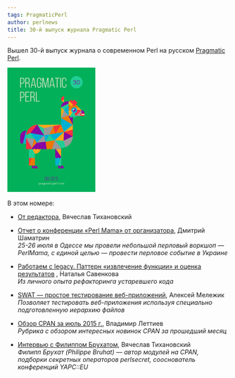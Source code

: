 ```yaml
---
tags: PragmaticPerl
author: perlnews
title: 30-й выпуск журнала Pragmatic Perl
---
```

Вышел 30-й выпуск журнала о современном Perl на русском [Pragmatic Perl](http://pragmaticperl.com).

[![Pragmatic Perl 30](/blog/2015/08/28/01-pragmatic-perl-30/pp30.png)](http://pragmaticperl.com/issues/30)

В этом номере:

- [От редактора](http://pragmaticperl.com/a/8cc53232), Вячеслав Тихановский
  
- [Отчет о конференции «Perl Mama» от
  организатора](http://pragmaticperl.com/a/d33bf416), Дмитрий Шаматрин<br>
  _25-26 июля в Одессе мы провели небольшой перловый воркшоп — PerlMama, с
  единой целью — провести перловое событие в Украине_
  
- [Работаем с legacy. Паттерн «извлечение функции» и оценка
  результатов](http://pragmaticperl.com/a/fcefd736) , Наталья Савенкова<br> _Из
  личного опыта рефакторинга устаревшего кода_
  
- [SWAT — простое тестирование
  веб-приложений](http://pragmaticperl.com/a/0d5688a9), Алексей Мележик<br>
  _Позволяет тестировать веб-приложения используя специально подготовленную
  иерархию файлов_
  
- [Обзор CPAN за июль 2015 г.](http://pragmaticperl.com/a/eede44eb), Владимир
  Леттиев<br> _Рубрика с обзором интересных новинок CPAN за прошедший месяц_
  
- [Интервью с Филиппом Брухатом](http://pragmaticperl.com/a/9b5b5c14), Вячеслав
  Тихановский<br> _Филипп Брухат (Philippe Bruhat) — автор модулей на CPAN,
  подборки секретных операторов perlsecret, сооснователь конференций YAPC::EU_

